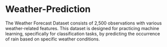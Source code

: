 # Weather-Prediction
The Weather Forecast Dataset consists of 2,500 observations with various weather-related features. This dataset is designed for practicing machine learning, specifically for classification tasks, by predicting the occurrence of rain based on specific weather conditions.
